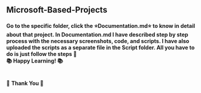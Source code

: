 ## Microsoft-Based-Projects
#### Go to the specific folder, click the :star:Documentation.md:star:&nbsp;to know in detail about that project. In Documentation.md I have described step by step process with the necessary screenshots, code, and scripts. I have also uploaded the scripts as a separate file in the Script folder. All you have to do is just follow the steps 🙂 <br> :books: Happy Learning! :books:
<br>:diamond_shape_with_a_dot_inside: <b>Thank You<b> :diamond_shape_with_a_dot_inside:

